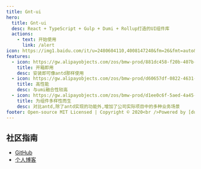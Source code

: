 ```yaml
---
title: Gnt-ui
hero:
  title: Gnt-ui
  desc: React + TypeScript + Gulp + Dumi + Rollup打造的UI组件库
  actions:
    - text: 开始使用
      link: /alert
icon: https://img1.baidu.com/it/u=2480604110,4008147240&fm=26&fmt=auto&gp=0.jpg,
features:
  - icon: https://gw.alipayobjects.com/zos/bmw-prod/881dc458-f20b-407b-947a-95104b5ec82b/k79dm8ih_w144_h144.png
    title: 开箱即用
    desc: 安装即可像antd那样使用
  - icon: https://gw.alipayobjects.com/zos/bmw-prod/d60657df-0822-4631-9d7c-e7a869c2f21c/k79dmz3q_w126_h126.png
    title: 高性能
    desc: 与umi融合性较高
  - icon: https://gw.alipayobjects.com/zos/bmw-prod/d1ee0c6f-5aed-4a45-a507-339a4bfe076c/k7bjsocq_w144_h144.png
    title: 为组件多样性而生
    desc: 对比antd,除了antd实现的功能外,增加了公司实际项目中的多种业务场景
footer: Open-source MIT Licensed | Copyright © 2020<br />Powered by [dumi](https://d.umijs.org)
---
```


## 社区指南

- [GitHub](https://github.com/GDYG/GUI)
- [个人博客](https://gdyg.github.io/)